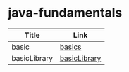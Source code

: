 # java-fundamentals


| Title        | Link                              |
|--------------|-----------------------------------|
| basic        | [basics](./basics/basics.md)      |
| basicLibrary | [basicLibrary](./basicLibrary.md) |